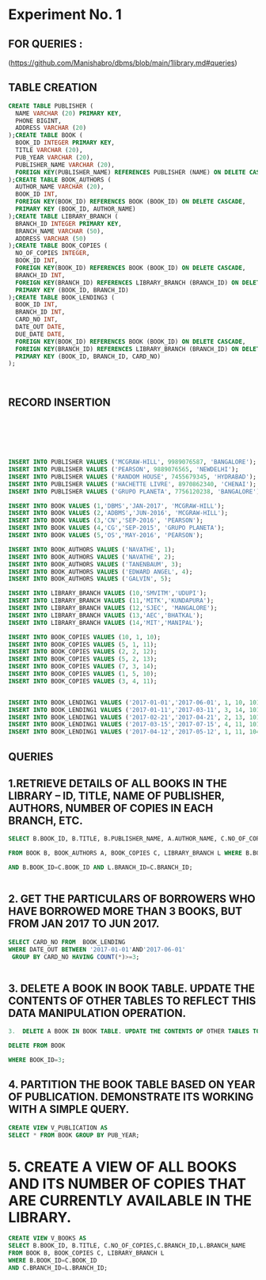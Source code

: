 # Experiment No. 1

## FOR QUERIES :
(https://github.com/Manishabro/dbms/blob/main/1library.md#queries)


## TABLE CREATION 

```sql
CREATE TABLE PUBLISHER (
  NAME VARCHAR (20) PRIMARY KEY,
  PHONE BIGINT,
  ADDRESS VARCHAR (20)
);CREATE TABLE BOOK (
  BOOK_ID INTEGER PRIMARY KEY,
  TITLE VARCHAR (20),
  PUB_YEAR VARCHAR (20),
  PUBLISHER_NAME VARCHAR (20),
  FOREIGN KEY(PUBLISHER_NAME) REFERENCES PUBLISHER (NAME) ON DELETE CASCADE
);CREATE TABLE BOOK_AUTHORS (
  AUTHOR_NAME VARCHAR (20),
  BOOK_ID INT,
  FOREIGN KEY(BOOK_ID) REFERENCES BOOK (BOOK_ID) ON DELETE CASCADE,
  PRIMARY KEY (BOOK_ID, AUTHOR_NAME)
);CREATE TABLE LIBRARY_BRANCH (
  BRANCH_ID INTEGER PRIMARY KEY,
  BRANCH_NAME VARCHAR (50),
  ADDRESS VARCHAR (50)
);CREATE TABLE BOOK_COPIES (
  NO_OF_COPIES INTEGER,
  BOOK_ID INT,
  FOREIGN KEY(BOOK_ID) REFERENCES BOOK (BOOK_ID) ON DELETE CASCADE,
  BRANCH_ID INT,
  FOREIGN KEY(BRANCH_ID) REFERENCES LIBRARY_BRANCH (BRANCH_ID) ON DELETE CASCADE,
  PRIMARY KEY (BOOK_ID, BRANCH_ID)
);CREATE TABLE BOOK_LENDING3 (
  BOOK_ID INT,
  BRANCH_ID INT,
  CARD_NO INT,
  DATE_OUT DATE,
  DUE_DATE DATE,
  FOREIGN KEY(BOOK_ID) REFERENCES BOOK (BOOK_ID) ON DELETE CASCADE,
  FOREIGN KEY(BRANCH_ID) REFERENCES LIBRARY_BRANCH (BRANCH_ID) ON DELETE CASCADE,
  PRIMARY KEY (BOOK_ID, BRANCH_ID, CARD_NO)
);




```

##  RECORD INSERTION 

```sql






INSERT INTO PUBLISHER VALUES ('MCGRAW-HILL', 9989076587, 'BANGALORE');
INSERT INTO PUBLISHER VALUES ('PEARSON', 9889076565, 'NEWDELHI');
INSERT INTO PUBLISHER VALUES ('RANDOM HOUSE', 7455679345, 'HYDRABAD');
INSERT INTO PUBLISHER VALUES ('HACHETTE LIVRE', 8970862340, 'CHENAI');
INSERT INTO PUBLISHER VALUES ('GRUPO PLANETA', 7756120238, 'BANGALORE');

INSERT INTO BOOK VALUES (1,'DBMS','JAN-2017', 'MCGRAW-HILL'); 
INSERT INTO BOOK VALUES (2,'ADBMS','JUN-2016', 'MCGRAW-HILL'); 
INSERT INTO BOOK VALUES (3,'CN','SEP-2016', 'PEARSON');
INSERT INTO BOOK VALUES (4,'CG','SEP-2015', 'GRUPO PLANETA'); 
INSERT INTO BOOK VALUES (5,'OS','MAY-2016', 'PEARSON');

INSERT INTO BOOK_AUTHORS VALUES ('NAVATHE', 1); 
INSERT INTO BOOK_AUTHORS VALUES ('NAVATHE', 2);
INSERT INTO BOOK_AUTHORS VALUES ('TANENBAUM', 3); 
INSERT INTO BOOK_AUTHORS VALUES ('EDWARD ANGEL', 4); 
INSERT INTO BOOK_AUTHORS VALUES ('GALVIN', 5);

INSERT INTO LIBRARY_BRANCH VALUES (10,'SMVITM','UDUPI');
INSERT INTO LIBRARY_BRANCH VALUES (11,'MITK','KUNDAPURA');
INSERT INTO LIBRARY_BRANCH VALUES (12,'SJEC', 'MANGALORE');
INSERT INTO LIBRARY_BRANCH VALUES (13,'AEC','BHATKAL');
INSERT INTO LIBRARY_BRANCH VALUES (14,'MIT','MANIPAL');

INSERT INTO BOOK_COPIES VALUES (10, 1, 10);
INSERT INTO BOOK_COPIES VALUES (5, 1, 11);
INSERT INTO BOOK_COPIES VALUES (2, 2, 12);
INSERT INTO BOOK_COPIES VALUES (5, 2, 13);
INSERT INTO BOOK_COPIES VALUES (7, 3, 14);
INSERT INTO BOOK_COPIES VALUES (1, 5, 10);
INSERT INTO BOOK_COPIES VALUES (3, 4, 11);


INSERT INTO BOOK_LENDING1 VALUES ('2017-01-01','2017-06-01', 1, 10, 101);
INSERT INTO BOOK_LENDING1 VALUES ('2017-01-11','2017-03-11', 3, 14, 101);
INSERT INTO BOOK_LENDING1 VALUES ('2017-02-21','2017-04-21', 2, 13, 101);
INSERT INTO BOOK_LENDING1 VALUES ('2017-03-15','2017-07-15', 4, 11, 101);
INSERT INTO BOOK_LENDING1 VALUES ('2017-04-12','2017-05-12', 1, 11, 104);


```

## QUERIES




## 1.RETRIEVE DETAILS OF ALL BOOKS IN THE LIBRARY – ID, TITLE, NAME OF PUBLISHER, AUTHORS, NUMBER OF COPIES IN EACH BRANCH, ETC.
   
```sql
SELECT B.BOOK_ID, B.TITLE, B.PUBLISHER_NAME, A.AUTHOR_NAME, C.NO_OF_COPIES, C.BRANCH_ID

FROM BOOK B, BOOK_AUTHORS A, BOOK_COPIES C, LIBRARY_BRANCH L WHERE B.BOOK_ID=A.BOOK_ID

AND B.BOOK_ID=C.BOOK_ID AND L.BRANCH_ID=C.BRANCH_ID;



```

## 2.	GET THE PARTICULARS OF BORROWERS WHO HAVE BORROWED MORE THAN 3 BOOKS, BUT FROM JAN 2017 TO JUN 2017.
   
```sql
SELECT CARD_NO FROM  BOOK_LENDING
WHERE DATE_OUT BETWEEN '2017-01-01'AND'2017-06-01'
 GROUP BY CARD_NO HAVING COUNT(*)>=3;



```


## 3.	DELETE A BOOK IN BOOK TABLE. UPDATE THE CONTENTS OF OTHER TABLES TO REFLECT THIS DATA MANIPULATION OPERATION.


```sql
3.	DELETE A BOOK IN BOOK TABLE. UPDATE THE CONTENTS OF OTHER TABLES TO REFLECT THIS DATA MANIPULATION OPERATION.

DELETE FROM BOOK

WHERE BOOK_ID=3;

```

## 4.	PARTITION THE BOOK TABLE BASED ON YEAR OF PUBLICATION. DEMONSTRATE ITS WORKING WITH A SIMPLE QUERY.
   
```sql
CREATE VIEW V_PUBLICATION AS
SELECT * FROM BOOK GROUP BY PUB_YEAR;
```
# 5.	CREATE A VIEW OF ALL BOOKS AND ITS NUMBER OF COPIES THAT ARE CURRENTLY AVAILABLE IN THE LIBRARY.
```sql
CREATE VIEW V_BOOKS AS
SELECT B.BOOK_ID, B.TITLE, C.NO_OF_COPIES,C.BRANCH_ID,L.BRANCH_NAME
FROM BOOK B, BOOK_COPIES C, LIBRARY_BRANCH L
WHERE B.BOOK_ID=C.BOOK_ID
AND C.BRANCH_ID=L.BRANCH_ID;

```
